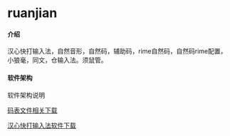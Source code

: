 # ruanjian

#### 介绍
汉心快打输入法，自然音形，自然码，辅助码，rime自然码，自然码rime配置，小狼毫，同文，仓输入法。须鼠管。

#### 软件架构
软件架构说明

[码表文件相关下载](https://gitee.com/hanxinma/hanxin/)

[汉心快打输入法软件下载](https://gitee.com/hanxinma/ruanjian/releases/)